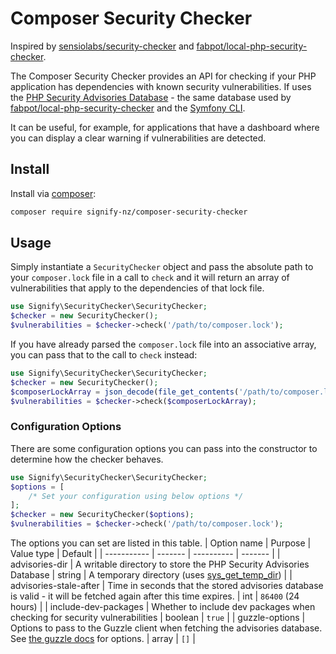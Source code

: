# Composer Security Checker
Inspired by [sensiolabs/security-checker](https://github.com/sensiolabs/security-checker) and [fabpot/local-php-security-checker](https://github.com/fabpot/local-php-security-checker).

The Composer Security Checker provides an API for checking if your PHP application has dependencies with known security vulnerabilities. If uses the [PHP Security Advisories Database](https://github.com/FriendsOfPHP/security-advisories) - the same database used by [fabpot/local-php-security-checker](https://github.com/fabpot/local-php-security-checker) and the [Symfony CLI](https://symfony.com/doc/current/setup.html#security-checker).

It can be useful, for example, for applications that have a dashboard where you can display a clear warning if vulnerabilities are detected.

## Install
Install via [composer](https://getcomposer.org):

```bash
composer require signify-nz/composer-security-checker
```

## Usage
Simply instantiate a `SecurityChecker` object and pass the absolute path to your `composer.lock` file in a call to `check` and it will return an array of vulnerabilities that apply to the dependencies of that lock file.
```php
use Signify\SecurityChecker\SecurityChecker;
$checker = new SecurityChecker();
$vulnerabilities = $checker->check('/path/to/composer.lock');
```

If you have already parsed the `composer.lock` file into an associative array, you can pass that to the call to `check` instead:
```php
use Signify\SecurityChecker\SecurityChecker;
$checker = new SecurityChecker();
$composerLockArray = json_decode(file_get_contents('/path/to/composer.lock'), true);
$vulnerabilities = $checker->check($composerLockArray);
```

### Configuration Options
There are some configuration options you can pass into the constructor to determine how the checker behaves.
```php
use Signify\SecurityChecker\SecurityChecker;
$options = [
    /* Set your configuration using below options */
];
$checker = new SecurityChecker($options);
$vulnerabilities = $checker->check('/path/to/composer.lock');
```

The options you can set are listed in this table.
| Option name | Purpose | Value type | Default |
| ----------- | ------- | ---------- | ------- |
| advisories-dir | A writable directory to store the PHP Security Advisories Database | string | A temporary directory (uses [sys_get_temp_dir](https://www.php.net/manual/en/function.sys-get-temp-dir.php)) |
| advisories-stale-after | Time in seconds that the stored advisories database is valid - it will be fetched again after this time expires. | int | `86400` (24 hours) |
| include-dev-packages | Whether to include dev packages when checking for security vulnerabilities | boolean | `true` |
| guzzle-options | Options to pass to the Guzzle client when fetching the advisories database. See [the guzzle docs](https://docs.guzzlephp.org/en/stable/request-options.html) for options. | array | `[]` |
